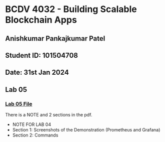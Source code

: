 # BCDV 4032 - Building Scalable Blockchain Apps

## Anishkumar Pankajkumar Patel

## Student ID: 101504708

## Date: 31st Jan 2024

## Lab 05

### [Lab 05 File](../Lab_05/Lab_05.pdf)

There is a NOTE and 2 sections in the pdf.

- NOTE FOR LAB 04
- Section 1: Screenshots of the Demonstration (Prometheus and Grafana)
- Section 2: Commands
